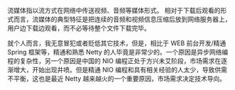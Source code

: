 流媒体指以流方式在网络中传送视频、音频等媒体形式。 相对于下载后观看的形式而言，流媒体的典型特征是把连续的音频和视频信息压缩后放到网络服务器上，用户边下载边观看，而不必等待整个文件下载完毕。

就个人而言，我无意冒犯或者贬低其它技术，但是，相比于 WEB 前台开发/精通 Spring 框架等，精通和熟悉 Netty 的人毕竟是非常少的。一个原因是异步网络编程的复杂性，另一个原因是中国的 NIO 编程正处于方兴未艾阶段，市场需求在逐渐增大，开始出现井喷。但是精通 NIO 编程和具有相关经验的人太少，导致供需不平衡，这也是最近 Netty 越来越火的一个重要原因，市场需求决定技术导向。
